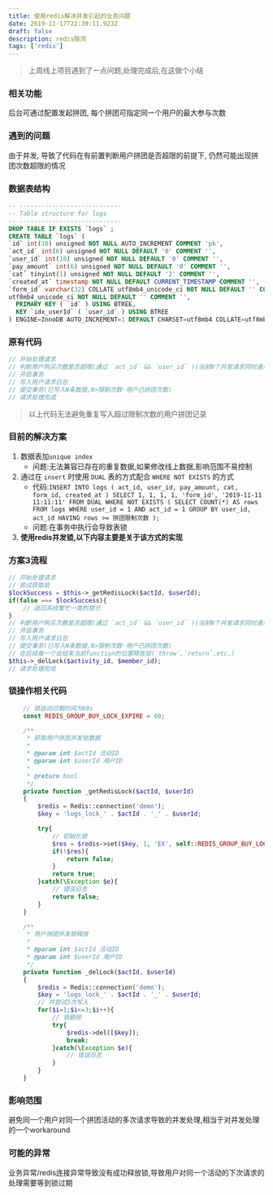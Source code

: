 ```yaml
---
title: 使用redis解决并发引起的业务问题
date: 2019-11-17T22:39:11.923Z
draft: false
description: redis限流
tags: ['redis']
---
```


> 上周线上项目遇到了一点问题,处理完成后,在这做个小结

### 相关功能
后台可通过配置发起拼团, 每个拼团可指定同一个用户的最大参与次数

### 遇到的问题
由于并发, 导致了代码在有前置判断用户拼团是否超限的前提下, 仍然可能出现拼团次数超限的情况

### 数据表结构

``` sql
-- ----------------------------
-- Table structure for logs
-- ----------------------------
DROP TABLE IF EXISTS `logs` ;
CREATE TABLE `logs` (
`id` int(10) unsigned NOT NULL AUTO_INCREMENT COMMENT 'pk',
`act_id` int(6) unsigned NOT NULL DEFAULT '0' COMMENT '',
`user_id` int(10) unsigned NOT NULL DEFAULT '0' COMMENT '',
`pay_amount` int(6) unsigned NOT NULL DEFAULT '0' COMMENT '',
`cat` tinyint(1) unsigned NOT NULL DEFAULT '2' COMMENT '',
`created_at` timestamp NOT NULL DEFAULT CURRENT_TIMESTAMP COMMENT '',
`form_id` varchar(32) COLLATE utf8mb4_unicode_ci NOT NULL DEFAULT '' COMMENT '',
utf8mb4_unicode_ci NOT NULL DEFAULT '' COMMENT '',
  PRIMARY KEY ( `id` ) USING BTREE,
  KEY `idx_userId` ( `user_id` ) USING BTREE
) ENGINE=InnoDB AUTO_INCREMENT=1 DEFAULT CHARSET=utf8mb4 COLLATE=utf8mb4_unicode_ci COMMENT='用户拼团记录';
```

### 原有代码

``` php
// 开始处理请求
// 判断用户购买次数是否超限(通过 `act_id` && `user_id` )(当前N个并发请求同时通过验证,N>限制次数-用户已拼团次数)
// 开启事务
// 写入用户请求日志
// 提交事务(已写入N条数据,N>限制次数-用户已拼团次数)
// 请求处理完成
```

> 以上代码无法避免重复写入超过限制次数的用户拼团记录

### 目前的解决方案

1. 数据表加`unique index`
    - 问题:无法兼容已存在的重复数据,如果修改线上数据,影响范围不易控制
2. 通过在 `insert` 时使用 `DUAL` 表的方式配合 `WHERE NOT EXISTS` 的方式
    - 代码:`INSERT INTO logs ( act_id, user_id, pay_amount, cat, form_id, created_at ) SELECT 1, 1, 1, 1, 'form_id', '2019-11-11 11:11:11' FROM DUAL WHERE NOT EXISTS ( SELECT COUNT(*) AS rows FROM logs WHERE user_id = 1 AND act_id = 1 GROUP BY user_id, act_id HAVING rows >= 拼团限制次数 );`
    - 问题:在事务中执行会导致表锁
3. **使用redis并发锁,以下内容主要是关于该方式的实现**

### 方案3流程

```php
// 开始处理请求
// 尝试获取锁
$lockSuccess = $this->_getRedisLock($actId, $userId);
if(false === $lockSuccess){
    // 返回系统繁忙一类的提示
}
// 判断用户购买次数是否超限(通过 `act_id` && `user_id` )(当前N个并发请求同时通过验证,N>限制次数-用户已拼团次数)
// 开启事务
// 写入用户请求日志
// 提交事务(已写入N条数据,N>限制次数-用户已拼团次数)
// 在后续每一个会结束当前function的位置释放锁(`throw`,`return`,etc.)
$this->_delLock($activity_id, $member_id);
// 请求处理完成
```

### 锁操作相关代码

``` php
    // 锁自动过期时间为60s
    const REDIS_GROUP_BUY_LOCK_EXPIRE = 60;

    /**
     * 获取用户拼团并发锁数据
     *
     * @param int $actId 活动ID
     * @param int $userId 用户ID
     *
     * @return bool
     */
    private function _getRedisLock($actId, $userId)
    {
        $redis = Redis::connection('demo');
        $key = 'logs_lock_' . $actId . '_' . $userId;

        try{
            // 初始化锁
            $res = $redis->set($key, 1, 'EX', self::REDIS_GROUP_BUY_LOCK_EXPIRE, 'NX');
            if(!$res){
                return false;
            }
            return true;
        }catch(\Exception $e){
            // 错误日志
            return false;
        }
    }

    /**
     * 用户拼团并发锁释放
     *
     * @param int $actId 活动ID
     * @param int $userId 用户ID
     */
    private function _delLock($actId, $userId)
    {
        $redis = Redis::connection('demo');
        $key = 'logs_lock_' . $actId . '_' . $userId;
        // 共尝试3次写入
        for($i=1;$i<=3;$i++){
            // 锁删除
            try{
                $redis->del([$key]);
                break;
            }catch(\Exception $e){
                // 错误日志
            }
        }
    }
```

### 影响范围
避免同一个用户对同一个拼团活动的多次请求导致的并发处理,相当于对并发处理的一个workaround

### 可能的异常
业务异常/redis连接异常导致没有成功释放锁,导致用户对同一个活动的下次请求的处理需要等到锁过期

